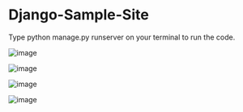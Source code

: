 # Django-Sample-Site

Type python manage.py runserver on your terminal to run the code.

![image](https://user-images.githubusercontent.com/74490667/232565340-e6c5d7a6-30cb-41c3-aaa4-fa5444026bf5.png)

![image](https://user-images.githubusercontent.com/74490667/232565520-1a3c16cc-9873-4514-b9e5-6e92afdc808a.png)

![image](https://user-images.githubusercontent.com/74490667/232565584-4a9b3beb-3690-4ccc-8554-d5d9a1086a7b.png)

![image](https://user-images.githubusercontent.com/74490667/232565634-b60dd943-c7da-4554-8891-c0bb80ef2bf4.png)

